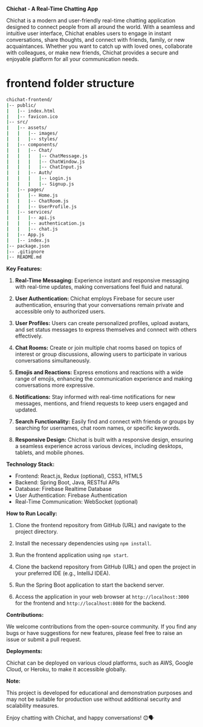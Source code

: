 **Chichat - A Real-Time Chatting App**

Chichat is a modern and user-friendly real-time chatting application designed to connect people from all around the world. With a seamless and intuitive user interface, Chichat enables users to engage in instant conversations, share thoughts, and connect with friends, family, or new acquaintances. Whether you want to catch up with loved ones, collaborate with colleagues, or make new friends, Chichat provides a secure and enjoyable platform for all your communication needs.


# frontend folder structure

```bash
chichat-frontend/
|-- public/
|   |-- index.html
|   |-- favicon.ico
|-- src/
|   |-- assets/
|   |   |-- images/
|   |   |-- styles/
|   |-- components/
|   |   |-- Chat/
|   |   |   |-- ChatMessage.js
|   |   |   |-- ChatWindow.js
|   |   |   |-- ChatInput.js
|   |   |-- Auth/
|   |   |   |-- Login.js
|   |   |   |-- Signup.js
|   |-- pages/
|   |   |-- Home.js
|   |   |-- ChatRoom.js
|   |   |-- UserProfile.js
|   |-- services/
|   |   |-- api.js
|   |   |-- authentication.js
|   |   |-- chat.js
|   |-- App.js
|   |-- index.js
|-- package.json
|-- .gitignore
|-- README.md
```

**Key Features:**

1. **Real-Time Messaging:** Experience instant and responsive messaging with real-time updates, making conversations feel fluid and natural.

2. **User Authentication:** Chichat employs Firebase for secure user authentication, ensuring that your conversations remain private and accessible only to authorized users.

3. **User Profiles:** Users can create personalized profiles, upload avatars, and set status messages to express themselves and connect with others effectively.

4. **Chat Rooms:** Create or join multiple chat rooms based on topics of interest or group discussions, allowing users to participate in various conversations simultaneously.

5. **Emojis and Reactions:** Express emotions and reactions with a wide range of emojis, enhancing the communication experience and making conversations more expressive.

6. **Notifications:** Stay informed with real-time notifications for new messages, mentions, and friend requests to keep users engaged and updated.

7. **Search Functionality:** Easily find and connect with friends or groups by searching for usernames, chat room names, or specific keywords.

8. **Responsive Design:** Chichat is built with a responsive design, ensuring a seamless experience across various devices, including desktops, tablets, and mobile phones.

**Technology Stack:**

* Frontend: React.js, Redux (optional), CSS3, HTML5
* Backend: Spring Boot, Java, RESTful APIs
* Database: Firebase Realtime Database
* User Authentication: Firebase Authentication
* Real-Time Communication: WebSocket (optional)

**How to Run Locally:**

1. Clone the frontend repository from GitHub (URL) and navigate to the project directory.
2. Install the necessary dependencies using `npm install`.
3. Run the frontend application using `npm start`.

4. Clone the backend repository from GitHub (URL) and open the project in your preferred IDE (e.g., IntelliJ IDEA).
5. Run the Spring Boot application to start the backend server.

6. Access the application in your web browser at `http://localhost:3000` for the frontend and `http://localhost:8080` for the backend.

**Contributions:**

We welcome contributions from the open-source community. If you find any bugs or have suggestions for new features, please feel free to raise an issue or submit a pull request.

**Deployments:**

Chichat can be deployed on various cloud platforms, such as AWS, Google Cloud, or Heroku, to make it accessible globally.

**Note:**

This project is developed for educational and demonstration purposes and may not be suitable for production use without additional security and scalability measures.

Enjoy chatting with Chichat, and happy conversations! 😊🗣️
